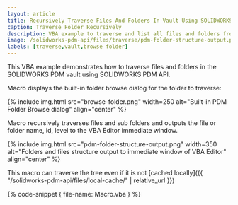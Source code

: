 ```yaml
---
layout: article
title: Recursively Traverse Files And Folders In Vault Using SOLIDWORKS PDM API
caption: Traverse Folder Recursively
description: VBA example to traverse and list all files and folders from the selected folder in SOLIDWORKS PDM vault using SOLIDWORKS PDM API
image: /solidworks-pdm-api/files/traverse/pdm-folder-structure-output.png
labels: [traverse,vault,browse folder]
---
```

This VBA example demonstrates how to traverse files and folders in the SOLIDWORKS PDM vault using SOLIDWORKS PDM API.

Macro displays the built-in folder browse dialog for the folder to traverse:

{% include img.html src="browse-folder.png" width=250 alt="Built-in PDM Folder Browse dialog" align="center" %}

Macro recursively traverses files and sub folders and outputs the file or folder name, id, level to the VBA Editor immediate window.

{% include img.html src="pdm-folder-structure-output.png" width=350 alt="Folders and files structure output to immediate window of VBA Editor" align="center" %}

This macro can traverse the tree even if it is not [cached locally]({{ "/solidworks-pdm-api/files/local-cache/" | relative_url }})

{% code-snippet { file-name: Macro.vba } %}
